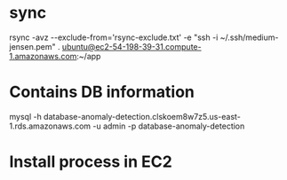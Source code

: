 # sync
rsync -avz --exclude-from='rsync-exclude.txt' \-e "ssh -i ~/.ssh/medium-jensen.pem" \. ubuntu@ec2-54-198-39-31.compute-1.amazonaws.com:~/app

# Contains DB information
mysql -h database-anomaly-detection.clskoem8w7z5.us-east-1.rds.amazonaws.com -u admin -p database-anomaly-detection

# Install process in EC2
